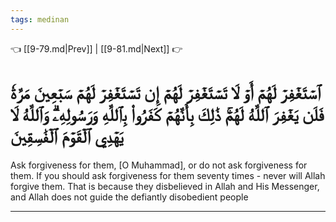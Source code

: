 ```yaml
---
tags: medinan
---
```


👈 [[9-79.md|Prev]] | [[9-81.md|Next]] 👉

# ٱسۡتَغۡفِرۡ لَهُمۡ أَوۡ لَا تَسۡتَغۡفِرۡ لَهُمۡ إِن تَسۡتَغۡفِرۡ لَهُمۡ سَبۡعِينَ مَرَّةٗ فَلَن يَغۡفِرَ ٱللَّهُ لَهُمۡۚ ذَٰلِكَ بِأَنَّهُمۡ كَفَرُواْ بِٱللَّهِ وَرَسُولِهِۦۗ وَٱللَّهُ لَا يَهۡدِي ٱلۡقَوۡمَ ٱلۡفَٰسِقِينَ

Ask forgiveness for them, [O Muhammad], or do not ask forgiveness for them. If you should ask forgiveness for them seventy times - never will Allah forgive them. That is because they disbelieved in Allah and His Messenger, and Allah does not guide the defiantly disobedient people

---

